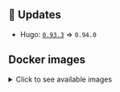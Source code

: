 ## :heartbeat: Updates

* Hugo: [`0.93.3`](https://github.com/klakegg/docker-hugo/releases/tag/0.93.3) => `0.94.0`


## Docker images

<details>
<summary>Click to see available images</summary>

This release is available from Docker Hub as project `klakegg/hugo` with the following tags:

| Alias tags                   | Version specific tags                      |
| ---------------------------- | ------------------------------------------ |
| `busybox`, `latest`          | `0.94.0-busybox`, `0.94.0`                     |
| `busybox-ci`, `ci`           | `0.94.0-busybox-ci`, `0.94.0-ci`               |
| `busybox-onbuild`, `onbuild` | `0.94.0-busybox-onbuild`, `0.94.0-onbuild`     |
| `alpine`                     | `0.94.0-alpine`                              |
| `alpine-ci`                  | `0.94.0-alpine-ci`                           |
| `alpine-onbuild`             | `0.94.0-alpine-onbuild`                      |
| `asciidoctor`                | `0.94.0-asciidoctor`                         |
| `asciidoctor-ci`             | `0.94.0-asciidoctor-ci`                      |
| `asciidoctor-onbuild`        | `0.94.0-asciidoctor-onbuild`                 |
| `pandoc`                     | `0.94.0-pandoc`                              |
| `pandoc-ci`                  | `0.94.0-pandoc-ci`                           |
| `pandoc-onbuild`             | `0.94.0-pandoc-onbuild`                      |
| `ext-alpine`                 | `0.94.0-ext-alpine`                          |
| `ext-alpine-ci`              | `0.94.0-ext-alpine-ci`                       |
| `ext-alpine-onbuild`         | `0.94.0-ext-alpine-onbuild`                  |
| `ext-asciidoctor`            | `0.94.0-ext-asciidoctor`                     |
| `ext-asciidoctor-ci`         | `0.94.0-ext-asciidoctor-ci`                  |
| `ext-asciidoctor-onbuild`    | `0.94.0-ext-asciidoctor-onbuild`             |
| `ext-pandoc`                 | `0.94.0-ext-pandoc`                          |
| `ext-pandoc-ci`              | `0.94.0-ext-pandoc-ci`                       |
| `ext-pandoc-onbuild`         | `0.94.0-ext-pandoc-onbuild`                  |
| `debian`                     | `0.94.0-debian`                              |
| `debian-ci`                  | `0.94.0-debian-ci`                           |
| `debian-onbuild`             | `0.94.0-debian-onbuild`                      |
| `ext-debian`, `ext`, `latest-ext` | `0.94.0-ext-debian`, `0.94.0-ext`         |
| `ext-debian-ci`, `ext-ci`    | `0.94.0-ext-debian-ci`, `0.94.0-ext-ci`        |
| `ext-debian-onbuild`, `ext-onbuild` | `0.94.0-ext-debian-onbuild`, `0.94.0-ext-onbuild` |
| `ubuntu`                     | `0.94.0-ubuntu`                            |
| `ubuntu-ci`                  | `0.94.0-ubuntu-ci`                         |
| `ubuntu-onbuild`             | `0.94.0-ubuntu-onbuild`                    |
| `ext-ubuntu`                 | `0.94.0-ext-ubuntu`                        |
| `ext-ubuntu-ci`              | `0.94.0-ext-ubuntu-ci`                     |
| `ext-ubuntu-onbuild`         | `0.94.0-ext-ubuntu-onbuild`                |
</details>